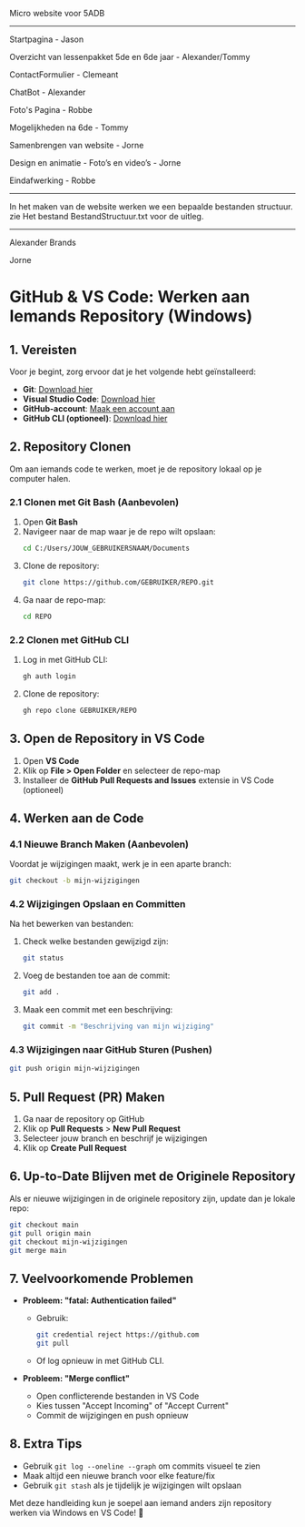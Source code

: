 Micro website voor 5ADB

---

Startpagina - Jason

Overzicht van lessenpakket 5de en 6de jaar - Alexander/Tommy

ContactFormulier - Clemeant

ChatBot - Alexander

Foto's Pagina - Robbe

Mogelijkheden na 6de - Tommy

Samenbrengen van website - Jorne

Design en animatie -
Foto’s en video’s - Jorne

Eindafwerking - Robbe

---

In het maken van de website werken we een bepaalde bestanden structuur.
zie Het bestand BestandStructuur.txt voor de uitleg.

---

Alexander Brands

Jorne



# GitHub & VS Code: Werken aan Iemands Repository (Windows)

## 1. Vereisten
Voor je begint, zorg ervoor dat je het volgende hebt geïnstalleerd:

- **Git**: [Download hier](https://git-scm.com/downloads)
- **Visual Studio Code**: [Download hier](https://code.visualstudio.com/)
- **GitHub-account**: [Maak een account aan](https://github.com/)
- **GitHub CLI (optioneel)**: [Download hier](https://cli.github.com/)

## 2. Repository Clonen
Om aan iemands code te werken, moet je de repository lokaal op je computer halen.

### 2.1 Clonen met Git Bash (Aanbevolen)
1. Open **Git Bash**
2. Navigeer naar de map waar je de repo wilt opslaan:
   ```sh
   cd C:/Users/JOUW_GEBRUIKERSNAAM/Documents
   ```
3. Clone de repository:
   ```sh
   git clone https://github.com/GEBRUIKER/REPO.git
   ```
4. Ga naar de repo-map:
   ```sh
   cd REPO
   ```

### 2.2 Clonen met GitHub CLI
1. Log in met GitHub CLI:
   ```sh
   gh auth login
   ```
2. Clone de repository:
   ```sh
   gh repo clone GEBRUIKER/REPO
   ```

## 3. Open de Repository in VS Code
1. Open **VS Code**
2. Klik op **File > Open Folder** en selecteer de repo-map
3. Installeer de **GitHub Pull Requests and Issues** extensie in VS Code (optioneel)

## 4. Werken aan de Code
### 4.1 Nieuwe Branch Maken (Aanbevolen)
Voordat je wijzigingen maakt, werk je in een aparte branch:
```sh
git checkout -b mijn-wijzigingen
```

### 4.2 Wijzigingen Opslaan en Committen
Na het bewerken van bestanden:
1. Check welke bestanden gewijzigd zijn:
   ```sh
   git status
   ```
2. Voeg de bestanden toe aan de commit:
   ```sh
   git add .
   ```
3. Maak een commit met een beschrijving:
   ```sh
   git commit -m "Beschrijving van mijn wijziging"
   ```

### 4.3 Wijzigingen naar GitHub Sturen (Pushen)
```sh
git push origin mijn-wijzigingen
```

## 5. Pull Request (PR) Maken
1. Ga naar de repository op GitHub
2. Klik op **Pull Requests** > **New Pull Request**
3. Selecteer jouw branch en beschrijf je wijzigingen
4. Klik op **Create Pull Request**

## 6. Up-to-Date Blijven met de Originele Repository
Als er nieuwe wijzigingen in de originele repository zijn, update dan je lokale repo:
```sh
git checkout main  
git pull origin main  
git checkout mijn-wijzigingen  
git merge main  
```

## 7. Veelvoorkomende Problemen
- **Probleem: "fatal: Authentication failed"**  
  - Gebruik:  
    ```sh
    git credential reject https://github.com
    git pull
    ```
  - Of log opnieuw in met GitHub CLI.

- **Probleem: "Merge conflict"**  
  - Open conflicterende bestanden in VS Code  
  - Kies tussen "Accept Incoming" of "Accept Current"  
  - Commit de wijzigingen en push opnieuw  

## 8. Extra Tips
- Gebruik `git log --oneline --graph` om commits visueel te zien
- Maak altijd een nieuwe branch voor elke feature/fix
- Gebruik `git stash` als je tijdelijk je wijzigingen wilt opslaan

Met deze handleiding kun je soepel aan iemand anders zijn repository werken via Windows en VS Code! 🚀

